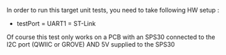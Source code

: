 In order to run this target unit tests, you need to take following HW setup :
* testPort = UART1 = ST-Link

Of course this test only works on a PCB with an SPS30 connected to the I2C port (QWIIC or GROVE) AND 5V supplied to the SPS30
